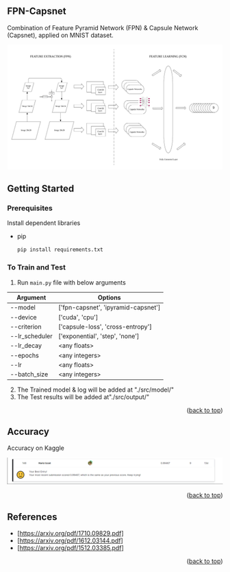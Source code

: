 ## FPN-Capsnet

Combination of Feature Pyramid Network (FPN) & Capsule Network (Capsnet), applied on MNIST dataset.

<img src="./src/image/overview.png"  width="780">

<!-- GETTING STARTED -->
## Getting Started

### Prerequisites

Install dependent libraries

* pip
  ```sh
  pip install requirements.txt
  ```

### To Train and Test

1. Run ```main.py``` file with below arguments

| Argument      | Options |
| ----------- | ----------- |
| --model | ['fpn-capsnet', 'ipyramid-capsnet'] |
| --device | ['cuda', 'cpu'] |
| --criterion | ['capsule-loss', 'cross-entropy'] |
| --lr_scheduler | ['exponential', 'step', 'none'] |
| --lr_decay | \<any floats\> |
| --epochs | \<any integers\> |
| --lr | \<any floats\> |
| --batch_size | \<any integers\> |

2. The Trained model & log will be added at "./src/model/"
3. The Test results will be added at"./src/output/"

<p align="right">(<a href="#readme-top">back to top</a>)</p>

<!-- ACCURACY EXAMPLES -->
## Accuracy

Accuracy on Kaggle

![Accuracy](./src/image/kaggle.png)

<p align="right">(<a href="#readme-top">back to top</a>)</p>

<!-- REFERENCES -->
## References

* [https://arxiv.org/pdf/1710.09829.pdf]
* [https://arxiv.org/pdf/1612.03144.pdf]
* [https://arxiv.org/pdf/1512.03385.pdf]

<p align="right">(<a href="#readme-top">back to top</a>)</p>
